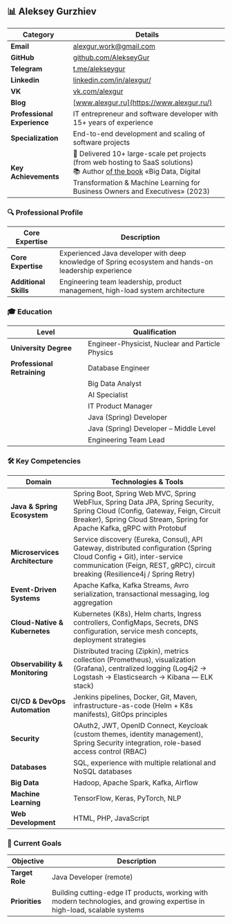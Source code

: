 ## 📊 Aleksey Gurzhiev

| **Category** | **Details** |
|---------------|----------------|
| **Email** | alexgur.work@gmail.com |
| **GitHub** | [github.com/AlekseyGur](https://github.com/AlekseyGur) |
| **Telegram** | [t.me/alekseygur](https://t.me/alekseygur) |
| **Linkedin** | [linkedin.com/in/alexgur/](https://www.linkedin.com/in/alexgur/) |
| **VK** | [vk.com/alexgur](https://vk.com/alexgur) |
| **Blog** | [www.alexgur.ru](https://www.alexgur.ru/) |
| **Professional Experience** | IT entrepreneur and software developer with 15+ years of experience |
| **Specialization** | End-to-end development and scaling of software projects |
| **Key Achievements** | 🎯 Delivered 10+ large-scale pet projects (from web hosting to SaaS solutions)<br> 📚 Author [of the book](https://realbigdata.ru/) «Big Data, Digital Transformation & Machine Learning for Business Owners and Executives» (2023) |

### 🔍 Professional Profile

| **Core Expertise** | **Description** |
|-----------------|--------------|
| **Core Expertise** | Experienced Java developer with deep knowledge of Spring ecosystem and hands-on leadership experience |
| **Additional Skills** | Engineering team leadership, product management, high-load system architecture |

### 🎓 Education

| **Level** | **Qualification** | 
|---------------------|-------------------------------|
| **University Degree** | Engineer-Physicist, Nuclear and Particle Physics |
| **Professional Retraining** | Database Engineer |
| | Big Data Analyst | 
| | AI Specialist | 
| | IT Product Manager | 
| | Java (Spring) Developer | 
| | Java (Spring) Developer – Middle Level | 
| | Engineering Team Lead | 

### 🛠 Key Competencies

| **Domain**                     | **Technologies & Tools**                                                                                                                                                                                                 |
|--------------------------------|--------------------------------------------------------------------------------------------------------------------------------------------------------------------------------------------------------------------------|
| **Java & Spring Ecosystem**    | Spring Boot, Spring Web MVC, Spring WebFlux, Spring Data JPA, Spring Security, Spring Cloud (Config, Gateway, Feign, Circuit Breaker), Spring Cloud Stream, Spring for Apache Kafka, gRPC with Protobuf                |
| **Microservices Architecture** | Service discovery (Eureka, Consul), API Gateway, distributed configuration (Spring Cloud Config + Git), inter-service communication (Feign, REST, gRPC), circuit breaking (Resilience4j / Spring Retry)               |
| **Event-Driven Systems**       | Apache Kafka, Kafka Streams, Avro serialization, transactional messaging, log aggregation                                                                                                                                |
| **Cloud-Native & Kubernetes**  | Kubernetes (K8s), Helm charts, Ingress controllers, ConfigMaps, Secrets, DNS configuration, service mesh concepts, deployment strategies                                                                                 |
| **Observability & Monitoring** | Distributed tracing (Zipkin), metrics collection (Prometheus), visualization (Grafana), centralized logging (Log4j2 → Logstash → Elasticsearch → Kibana — ELK stack)                                                    |
| **CI/CD & DevOps Automation**  | Jenkins pipelines, Docker, Git, Maven, infrastructure-as-code (Helm + K8s manifests), GitOps principles                                                                                                                   |
| **Security**                   | OAuth2, JWT, OpenID Connect, Keycloak (custom themes, identity management), Spring Security integration, role-based access control (RBAC)                                                                                |
| **Databases**                  | SQL, experience with multiple relational and NoSQL databases                                                                                                                                                            |
| **Big Data**                   | Hadoop, Apache Spark, Kafka, Airflow                                                                                                                                                                                    |
| **Machine Learning**           | TensorFlow, Keras, PyTorch, NLP                                                                                                                                                                                         |
| **Web Development**            | HTML, PHP, JavaScript                                                                                                                                                                                                   |

### 🚀 Current Goals

| **Objective** | **Description** |
|----------|--------------|
| **Target Role** | Java Developer (remote) |
| **Priorities** | Building cutting-edge IT products, working with modern technologies, and growing expertise in high-load, scalable systems |
